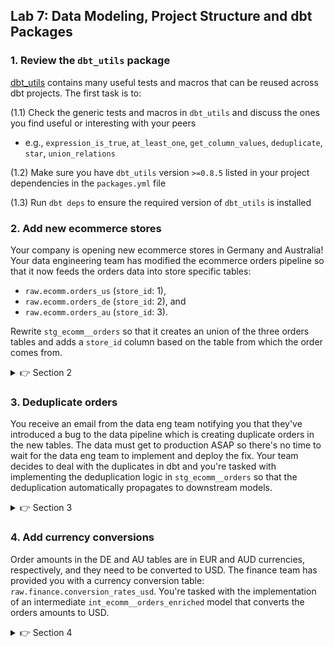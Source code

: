 ## Lab 7: Data Modeling, Project Structure and dbt Packages

### 1. Review the `dbt_utils` package 

[dbt_utils](https://hub.getdbt.com/dbt-labs/dbt_utils/latest/) contains many useful tests and macros that can be reused across dbt projects. The first task is to:

(1.1) Check the generic tests and macros in `dbt_utils` and discuss the ones you find useful or interesting with your peers
    
* e.g., `expression_is_true`, `at_least_one`, `get_column_values`, `deduplicate`, `star`, `union_relations`

(1.2) Make sure you have `dbt_utils` version `>=0.8.5` listed in your project dependencies in the `packages.yml` file

(1.3) Run `dbt deps` to ensure the required version of `dbt_utils` is installed

### 2. Add new ecommerce stores

Your company is opening new ecommerce stores in Germany and Australia! Your data engineering team has modified the ecommerce orders pipeline so that it now feeds the orders data into store specific tables: 

* `raw.ecomm.orders_us` (`store_id`: 1),
* `raw.ecomm.orders_de` (`store_id`: 2), and
* `raw.ecomm.orders_au` (`store_id`: 3).

Rewrite `stg_ecomm__orders` so that it creates an union of the three orders tables and adds a `store_id` column based on the table from which the order comes from. 

<details>
  <summary>👉 Section 2</summary>

  (2.1) Add the three orders tables to your `sources.yml`

  (2.2) Refactor `stg_ecomm__orders` so that it combines the three orders tables using the `dbt_utils.union_relations` macro:

  ```sql
    with sources as (
        {{
            dbt_utils.union_relations(
                relations=[
                    ...
                ],
            )
        }}
    ),

    ...
  ```
  (2.3) Preview and inspect the compiled SQL of `stg_ecomm__orders`. How does the `dbt_utils.union_relations` macro differ from a manually constructed union?

  (2.4) Extract store country code from the `_dbt_source_relation` column and map it to the `store_id`
  ```sql
    with sources as (
        {{
            dbt_utils.union_relations(
                relations=[
                    source('ecomm', 'orders_us'),
                    source('ecomm', 'orders_de'),
                    source('ecomm', 'orders_au')
                ],
            )
        }}
    ),

    store_codes as (
        select
            *,
            ... as store_code
        from sources
    ),

    store_ids as (
        select
            *,
            ... as store_id
        from store_codes
    ),

    renamed as (
        select
            *,                  -- Include all original columns in the staging layer
            id as order_id,
            ...
        from store_ids
    )

    select
        *
    from renamed
  ```
  (2.5) Ensure the model and its downstream depencies run successfully `dbt run -s stg_ecomm__orders+`

  (2.6) Add a `not_null` test for the `store_id` column in `stg_ecomm__orders` and run the tests: `dbt test -s stg_ecomm__orders+`

</details>

### 3. Deduplicate orders

You receive an email from the data eng team notifying you that they've introduced a bug to the data pipeline which is creating duplicate orders in the new tables. The data must get to production ASAP so there's no time to wait for the data eng team to implement and deploy the fix. Your team decides to deal with the duplicates in dbt and you're tasked with implementing the deduplication logic in `stg_ecomm__orders` so that the deduplication automatically propagates to downstream models.

<details>
  <summary>👉 Section 3</summary>

(3.1) Find the duplicates using SQL. How do you write a query that returns the duplicate `order_id` values?

(3.2) Use the `dbt_utils.deduplicate` macro to deduplicate orders in `stg_ecomm__orders`. Which columns should you partition and group by?
```sql
...

renamed as (
    ...
),

deduplicated as (
    {{
        dbt_utils.deduplicate(
            relation='renamed',
            partition_by=...,
            order_by=...
        )
    }}
)

select
    *
from deduplicated
```

(3) Ensure the model and its downstream depencies run successfully: `dbt run -s stg_ecomm__orders+`

(4) Add a primary key test for `order_id` in `stg_ecomm__orders` and run the tests: `dbt test -s stg_ecomm__orders+`

</details>



### 4. Add currency conversions

Order amounts in the DE and AU tables are in EUR and AUD currencies, respectively, and they need to be converted to USD. The finance team has provided you with a currency conversion table: `raw.finance.conversion_rates_usd`. You're tasked with the implementation of an intermediate `int_ecomm__orders_enriched` model that converts the orders amounts to USD.


<details>
  <summary>👉 Section 4</summary>

(4.1) Add the conversion rates table to `sources.yml`

(4.2) Create a `stg_finance__conversion_rates_usd` model for the conversion rates. Include a `conversion_rate_id` primary key using `dbt_utils.surrogate_key`. Also, add tests for the primary key

```sql
with source as (
    select
        *
    from {{ source(...) }}
),

final as (
    select
        {{ dbt_utils.surrogate_key([...]) }} as conversion_rate_id,
        *
    from source
)

select
    *
from final
```

(4.3) Create a `int_ecomm__orders_enriched` model that adds a `total_amount_usd` to `stg_ecomm__orders`

```sql
with orders as (
  select
    *
  from {{ ref(...) }}
),

rates as (
    select
        *
    from {{ ref(...) }}
),

order_rates as (
  select
      orders.*,
      ... as rate_usd
  from orders
  left join rates on (
    ...
  )
),

final as (
    select
        *,
        total_amount * rate_usd as total_amount_usd
    from order_rates
)

select
    *
from final
```

(4.4) Ensure the model and its upstream depencies run successfully: `dbt run -s +int_ecomm__orders_enriched`

(4.5) Add a `not_null` test for `total_amount_usd` in `int_ecomm__orders_enriched` and run the tests: `dbt test -s +int_ecomm__orders_enriched`

</details>

